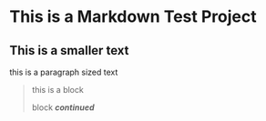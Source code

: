 # This is a Markdown Test Project
## This is a smaller text
this is a paragraph sized text
> this is a block
>
> block ***continued***
